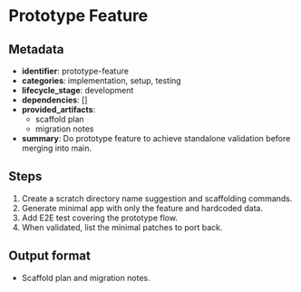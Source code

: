 # Prototype Feature

## Metadata

- **identifier**: prototype-feature
- **categories**: implementation, setup, testing
- **lifecycle_stage**: development
- **dependencies**: []
- **provided_artifacts**: 
  - scaffold plan
  - migration notes
- **summary**: Do prototype feature to achieve standalone validation before merging into main.

## Steps

1. Create a scratch directory name suggestion and scaffolding commands.
2. Generate minimal app with only the feature and hardcoded data.
3. Add E2E test covering the prototype flow.
4. When validated, list the minimal patches to port back.

## Output format

- Scaffold plan and migration notes.
